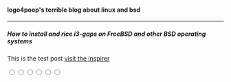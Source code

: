 #### logo4poop's terrible blog about linux and bsd
***
##### How to install and rice i3-gaps on FreeBSD and other BSD operating systems
This is the test post
<a class="visit" href="https://codepen.io/blueMonkey/pen/GLzDH">visit the inspirer</a>
<form class="colors">
  <input class="color blue" name="color" type="radio" /><input class="color purple" name="color" type="radio" /><input class="color green" name="color" type="radio" /><input class="color red" name="color" type="radio" /><input class="color orange" name="color" type="radio" /><input class="color yellow" name="color" type="radio" />
  <div class="body"></div>
</form>
